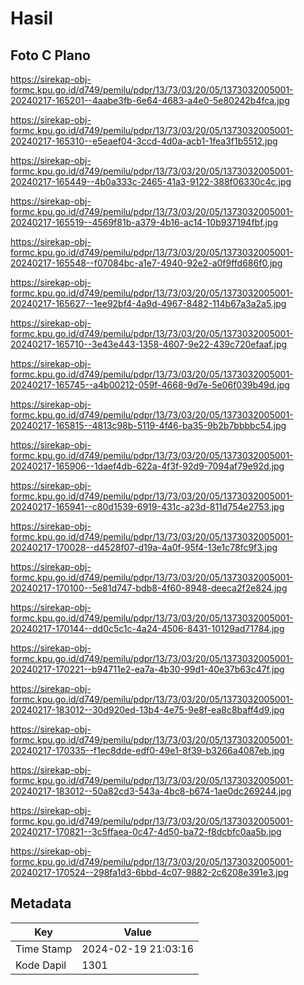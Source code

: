 # Hasil

## Foto C Plano

https://sirekap-obj-formc.kpu.go.id/d749/pemilu/pdpr/13/73/03/20/05/1373032005001-20240217-165201--4aabe3fb-6e64-4683-a4e0-5e80242b4fca.jpg

https://sirekap-obj-formc.kpu.go.id/d749/pemilu/pdpr/13/73/03/20/05/1373032005001-20240217-165310--e5eaef04-3ccd-4d0a-acb1-1fea3f1b5512.jpg

https://sirekap-obj-formc.kpu.go.id/d749/pemilu/pdpr/13/73/03/20/05/1373032005001-20240217-165449--4b0a333c-2465-41a3-9122-388f06330c4c.jpg

https://sirekap-obj-formc.kpu.go.id/d749/pemilu/pdpr/13/73/03/20/05/1373032005001-20240217-165519--4569f81b-a379-4b16-ac14-10b937194fbf.jpg

https://sirekap-obj-formc.kpu.go.id/d749/pemilu/pdpr/13/73/03/20/05/1373032005001-20240217-165548--f07084bc-a1e7-4940-92e2-a0f9ffd686f0.jpg

https://sirekap-obj-formc.kpu.go.id/d749/pemilu/pdpr/13/73/03/20/05/1373032005001-20240217-165627--1ee92bf4-4a9d-4967-8482-114b67a3a2a5.jpg

https://sirekap-obj-formc.kpu.go.id/d749/pemilu/pdpr/13/73/03/20/05/1373032005001-20240217-165710--3e43e443-1358-4607-9e22-439c720efaaf.jpg

https://sirekap-obj-formc.kpu.go.id/d749/pemilu/pdpr/13/73/03/20/05/1373032005001-20240217-165745--a4b00212-059f-4668-9d7e-5e06f039b49d.jpg

https://sirekap-obj-formc.kpu.go.id/d749/pemilu/pdpr/13/73/03/20/05/1373032005001-20240217-165815--4813c98b-5119-4f46-ba35-9b2b7bbbbc54.jpg

https://sirekap-obj-formc.kpu.go.id/d749/pemilu/pdpr/13/73/03/20/05/1373032005001-20240217-165906--1daef4db-622a-4f3f-92d9-7094af79e92d.jpg

https://sirekap-obj-formc.kpu.go.id/d749/pemilu/pdpr/13/73/03/20/05/1373032005001-20240217-165941--c80d1539-6919-431c-a23d-811d754e2753.jpg

https://sirekap-obj-formc.kpu.go.id/d749/pemilu/pdpr/13/73/03/20/05/1373032005001-20240217-170028--d4528f07-d19a-4a0f-95f4-13e1c78fc9f3.jpg

https://sirekap-obj-formc.kpu.go.id/d749/pemilu/pdpr/13/73/03/20/05/1373032005001-20240217-170100--5e81d747-bdb8-4f60-8948-deeca2f2e824.jpg

https://sirekap-obj-formc.kpu.go.id/d749/pemilu/pdpr/13/73/03/20/05/1373032005001-20240217-170144--dd0c5c1c-4a24-4506-8431-10129ad71784.jpg

https://sirekap-obj-formc.kpu.go.id/d749/pemilu/pdpr/13/73/03/20/05/1373032005001-20240217-170221--b94711e2-ea7a-4b30-99d1-40e37b63c47f.jpg

https://sirekap-obj-formc.kpu.go.id/d749/pemilu/pdpr/13/73/03/20/05/1373032005001-20240217-183012--30d920ed-13b4-4e75-9e8f-ea8c8baff4d9.jpg

https://sirekap-obj-formc.kpu.go.id/d749/pemilu/pdpr/13/73/03/20/05/1373032005001-20240217-170335--f1ec8dde-edf0-49e1-8f39-b3266a4087eb.jpg

https://sirekap-obj-formc.kpu.go.id/d749/pemilu/pdpr/13/73/03/20/05/1373032005001-20240217-183012--50a82cd3-543a-4bc8-b674-1ae0dc269244.jpg

https://sirekap-obj-formc.kpu.go.id/d749/pemilu/pdpr/13/73/03/20/05/1373032005001-20240217-170821--3c5ffaea-0c47-4d50-ba72-f8dcbfc0aa5b.jpg

https://sirekap-obj-formc.kpu.go.id/d749/pemilu/pdpr/13/73/03/20/05/1373032005001-20240217-170524--298fa1d3-6bbd-4c07-9882-2c6208e391e3.jpg


## Metadata

| Key        | Value               |
| ---------- | ------------------- |
| Time Stamp | 2024-02-19 21:03:16 |
| Kode Dapil | 1301                |



